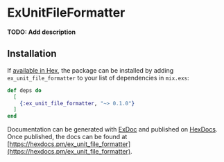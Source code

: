 # ExUnitFileFormatter

**TODO: Add description**

## Installation

If [available in Hex](https://hex.pm/docs/publish), the package can be installed
by adding `ex_unit_file_formatter` to your list of dependencies in `mix.exs`:

```elixir
def deps do
  [
    {:ex_unit_file_formatter, "~> 0.1.0"}
  ]
end
```

Documentation can be generated with [ExDoc](https://github.com/elixir-lang/ex_doc)
and published on [HexDocs](https://hexdocs.pm). Once published, the docs can
be found at [https://hexdocs.pm/ex_unit_file_formatter](https://hexdocs.pm/ex_unit_file_formatter).

